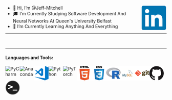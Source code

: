 - 👋 Hi, I’m @Jeff-Mitchell [<img align="right" alt="Linkedin" width="80px" src="https://github.com/devicons/devicon/blob/master/icons/linkedin/linkedin-original.svg" />][Linkedin]
- 🎓 I’m Currently Studying Software Development And Neural Networks At Queen's University Belfast
- 🌱 I’m Currently Learning Anything And Everything

---

<img align="left" alt="" height="170px" src="https://github-readme-stats.vercel.app/api?username=jeff-mitchell&show_icons=true&count_private=true&include_all_commits=true" />



<img align="middle" alt="" height="170px" src="https://github-readme-stats.vercel.app/api/top-langs/?username=jeff-mitchell&layout=compact" />

---

#### Languages and Tools:

<img align="left" alt="PyCharm" width="45px" src="https://upload.wikimedia.org/wikipedia/commons/thumb/1/1d/PyCharm_Icon.svg/1200px-PyCharm_Icon.svg.png" />
<img align="left" alt="Anaconda" width="45px" src="https://www.psych.mcgill.ca/labs/mogillab/anaconda2/pkgs/anaconda-navigator-1.4.3-py27_0/lib/python2.7/site-packages/anaconda_navigator/static/images/anaconda-icon-1024x1024.png" />
<img align="left" alt="Visual Studio Code" width="45px" src="https://raw.githubusercontent.com/github/explore/80688e429a7d4ef2fca1e82350fe8e3517d3494d/topics/visual-studio-code/visual-studio-code.png" />
<img align="left" alt="Python" width="45px" src="https://raw.githubusercontent.com/jmnote/z-icons/master/svg/python.svg" />
<img align="left" alt="PyTorch" width="45px" src="https://symbols-electrical.getvecta.com/stencil_92/77_pytorch-icon.3e1681b72a.jpg" />
<img align="left" alt="HTML5" width="45px" src="https://raw.githubusercontent.com/github/explore/80688e429a7d4ef2fca1e82350fe8e3517d3494d/topics/html/html.png" />
<img align="left" alt="CSS3" width="45px" src="https://raw.githubusercontent.com/github/explore/80688e429a7d4ef2fca1e82350fe8e3517d3494d/topics/css/css.png" />
<img align="left" alt="R" width="45px" src="https://raw.githubusercontent.com/devicons/devicon/master/icons/r/r-original.svg" />
<img align="left" alt="MySQL" width="45px" src="https://raw.githubusercontent.com/github/explore/80688e429a7d4ef2fca1e82350fe8e3517d3494d/topics/mysql/mysql.png" />
<img align="left" alt="Git" width="45px" src="https://raw.githubusercontent.com/github/explore/80688e429a7d4ef2fca1e82350fe8e3517d3494d/topics/git/git.png" />
<img align="left" alt="GitHub" width="45px" src="https://raw.githubusercontent.com/github/explore/78df643247d429f6cc873026c0622819ad797942/topics/github/github.png" />
<img align="left" alt="Terminal" width="45px" src="https://raw.githubusercontent.com/github/explore/80688e429a7d4ef2fca1e82350fe8e3517d3494d/topics/terminal/terminal.png" />

<br>

[linkedin]:https://www.linkedin.com/in/jeff-mitchell-8554641ba/
